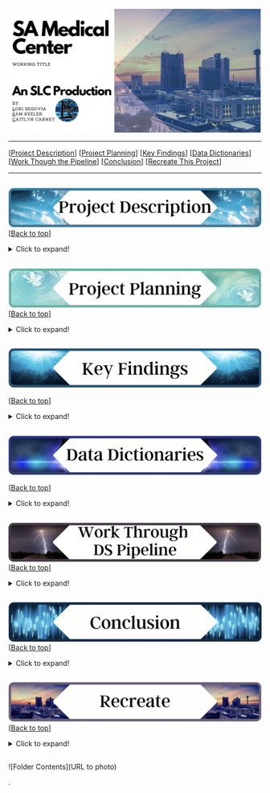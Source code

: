 <a name="top"></a>
![name of photo](https://github.com/slc-data/2021-datathon/blob/main/photos/readme/header.png?raw=true)

***
[[Project Description](#project_description)]
[[Project Planning](#planning)]
[[Key Findings](#findings)]
[[Data Dictionaries](#dictionary)]
[[Work Though the Pipeline](#pipeline)]
[[Conclusion](#conclusion)]
[[Recreate This Project](#recreate)]
___


## <a name="project_description"></a> 
![desc](https://github.com/slc-data/2021-datathon/blob/main/photos/readme/project_description.png?raw=true)
[[Back to top](#top)]

<details>
  <summary>Click to expand!</summary>

### Description
- Using the SAWS data set we minimized it to only include the medical center zip code (78229). We will be using this focused SAWS data and using it in conjunction with the COSA Medical Center Air/Weather/Flood/Sound data set to see how the these affects water consumption in the area as well as one another. We will also be doing individual analysis on each data set. For the SAWS data set we aim to find the consumption based on the residential water consumption through the year. For the COSA Air Quality we want to see the quality throughout the days and weeks.

### Goals
- Find out if there is a link between air quality and water consumption in the medical center
- See if the air quality sensor is beneficial to SA.
- See water consumption use time analysis.
- Find peak water consumption times (so in the future what can the city do to combat the peak)
- Find peak poor air quality times/days (so in the future what can the city do to combat the peak)

</details>
    
    
## <a name="planning"></a>
![plan](https://github.com/slc-data/2021-datathon/blob/main/photos/readme/project_planning.png?raw=true)
[[Back to top](#top)]

<details>
  <summary>Click to expand!</summary>

### Projet Outline:
    
- Acquisiton of data
- Prepare and clean data with python - Jupyter Labs
    - Drop
    - Rename
    - Create
    - Dummies
    - Etc.
- Explore data:
    - What are the features?
    - Null values:
        - Are the fixable or should they just be deleted.
    - Categorical or continuous values.
    - Make graphs that show:
        - At least 2.
- Run statistical analysis:
    - At least 2.
        
### Hypothesis/Questions
- There is a relationship between sound and air quality (louder sound - construction, traffic, etc)
- The hotter it is the more water consumption there is.
- What is water consumption like during storms vs sunny days?
- Are there spikes in air quality at certain times or days?
- Is air quality and water consumption worse on the weekends?
- How is the air quality after it floods?
- What type of weather has the best air quality?
- As air quality gets worse water consumption goes up.
- Does air quality influence water consumption?


</details>

    
## <a name="findings"></a>
![find](https://github.com/slc-data/2021-datathon/blob/main/photos/readme/key_findings.png?raw=true)

[[Back to top](#top)]

<details>
  <summary>Click to expand!</summary>

### Explore:
- 
    
    
### Stats
- Stat Test 1: 
    - which test:
        - reject of accept null

            
- Stat Test 2: 
    - which test:
        - reject of accept null
    

***

    
</details>

## <a name="dictionary"></a>
![dict](https://github.com/slc-data/2021-datathon/blob/main/photos/readme/data_dict.png?raw=true)

[[Back to top](#top)]

<details>
  <summary>Click to expand!</summary>

### SAWS
    
| Attribute | Definition | Data Type |
| ----- | ----- | ----- | 
| Record (all column with the exception of location) | #	Unique Record Number (used to cross reference SAWS internal dataset) | Data Type |
| location | Compass direction associated with street name (N, S, E, W, NE, NW, SE, SW or blank), name of street where residential type service account is located and type associated with street name (ST, RD, DR, CT, LOOP, PKWY, BLVD… etc.) | Data Type |
    
### COSA Air
    
| Attribute | Definition | Data Type |
| ----- | ----- | ----- | 
| DateTime | Date and Time when the value was read by the sensor in local time | Data Type |
| Pm1_0 | Microgram per meter cube of inhalable particles with diameter smaller than 1 Micron | Data Type |
| Pm2_5 | Microgram per meter cube of inhalable particles with diameter smaller 2.5 Micron | Data Type |
| Pm10 | Microgram per meter cube of inhalable particles with diameter smaller 10 Micron | Data Type |
| SO2 | Sulfuric Dioxide concentration in PPM (parts per million) | Data Type |
| O3 | Ozone concentration in PPM (parts per million) | Data Type |
| CO | Carbone Monoxide concentration in PPM (parts per million) | Data Type |
| NO2 | Nitrogen Dioxide concentration in PPM (parts per million) | Data Type |
| AlertTriggered | A list of measurements that triggered an alert. | Data Type |

### COSA Flood
    
| Attribute | Definition | Data Type |
| ----- | ----- | ----- | 
| DateTime | Date and Time when the value was read by the sensor in local time | Data Type |
| DistToWL(ft) | Distance from sensor to water level in ft | Data Type |
| DistToWL(m) | Distance from sensor to water level in m | Data Type |
| DistToDF(ft) | Distance from sensor to dry floor of river, creek etc. (ft) | Data Type |
| DistToDF(m) | Distance from sensor to dry floor of river, creek etc. (m) | Data Type |

### COSA Sound
    
| Attribute | Definition | Data Type |
| ----- | ----- | ----- | 
| DateTime | Date and Time when the value was read by the sensor in local time | Data Type |
| NoiseLevel(db) | Noise level in decibels (db) | Data Type |
  

### COSA Weather
    
| Attribute | Definition | Data Type |
| ----- | ----- | ----- | 
| DateTime | Date and Time when the value was read by the sensor in local time | Data Type |
| Temp(c) | Ambient air temperature in deg C | Data Type |
| Temp(F) | Ambient air temperature in deg F | Data Type |
| Humidity(%) | % Relative Humidity (RH) | Data Type |
| DewPoint(c) | Due point in deg C | Data Type |
| DewPoint(F) | Due point in deg F | Data Type |
| Pressure(Pa) | Atmospheric pressure in Pascal (Pa) | Data Type |
  

***
</details>

## <a name="pipeline"></a>
![pipeline](https://github.com/slc-data/2021-datathon/blob/main/photos/readme/ds_pipeline.png?raw=true)
[[Back to top](#top)]

<details>
  <summary>Click to expand!</summary>

### Acquire Data:
- Data sets were provided by SAWS and COSA to the 2021 Dataton hosts. All data sets can be found at:
    - https://sites.google.com/geekdom.com/2021-smartsa-datathon-data-cat/home
    
### Prepare Data
**SAWS**
- Limit to only include zipcode 78229
    - This is the zip code covering San Antonio Medical center
- Replace all asterisk's with a 0
- Transpose the data
- Drop columns
- Replace nulls with 0
- Concat Prefix, Suffix, and Service Location into one solid location.
    
**COSA**
- Drop features
- DateTime to date time format
- Drop AlertTriggered for all but air quality
- Replace nulls in AlertTriggered (air quality) with None


### Exploration Findings:
- 

### Stats Test 1:
- What is the test?
    - 
- Why use this test?
    - 
- What is being compared?
    - 
- Reject the null or fail to reject
    - 
- What was learned:
    - 

### Stats Test 2:
- What is the test?
    - 
- Why use this test?
    - 
- What is being compared?
    - 
- Reject the null or fail to reject
    - 
- What was learned:
    - 
    
### Stats Test 3:
- What is the test?
    - 
- Why use this test?
    - 
- What is being compared?
    - 
- Reject the null or fail to reject
    - 
- What was learned:
    - 


***
​
    
</details>    


## <a name="conclusion"></a>
![conclusion](https://github.com/slc-data/2021-datathon/blob/main/photos/readme/conclusion.png?raw=true)
[[Back to top](#top)]
<details>
  <summary>Click to expand!</summary>

I found....

With further time...

I recommend...


</details>  


## <a name="Recreate This Project"></a>
![recreate](https://github.com/slc-data/2021-datathon/blob/main/photos/readme/recreate.png?raw=true)
[[Back to top](#top)]

<details>
  <summary>Click to expand!</summary>

### 1. Getting started

    
Good luck I hope you enjoy your project!

</details>
    


## 

![Folder Contents](URL to photo)


>>>>>>>>>>>>>>>
.

